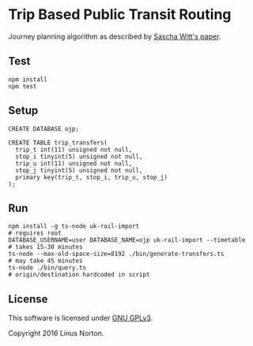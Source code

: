 # Trip Based Public Transit Routing

Journey planning algorithm as described by [Sascha Witt's paper](https://arxiv.org/pdf/1504.07149v2.pdf).
 
## Test

```
npm install
npm test
```

## Setup

```
CREATE DATABASE ojp;

CREATE TABLE trip_transfers(
  trip_t int(11) unsigned not null,
  stop_i tinyint(5) unsigned not null,
  trip_u int(11) unsigned not null,
  stop_j tinyint(5) unsigned not null,
  primary key(trip_t, stop_i, trip_u, stop_j)
);
```

## Run

```
npm install -g ts-node uk-rail-import                                 # requires root
DATABASE_USERNAME=user DATABASE_NAME=ojp uk-rail-import --timetable   # takes 15-30 minutes
ts-node --max-old-space-size=8192 ./bin/generate-transfers.ts         # may take 45 minutes
ts-node ./bin/query.ts                                                # origin/destination hardcoded in script
```

## License

This software is licensed under [GNU GPLv3](https://www.gnu.org/licenses/gpl-3.0.en.html).

Copyright 2016 Linus Norton.
